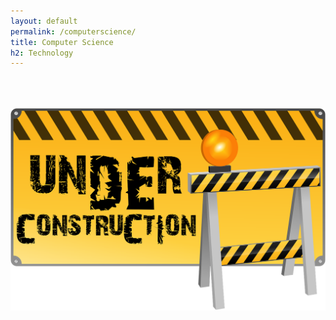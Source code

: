 ```yaml
---
layout: default
permalink: /computerscience/
title: Computer Science
h2: Technology
---
```

<img class="center" src="/images/ComingSoon.png" style="width:600px; padding-top:50px;">

<!--section50>
<h2>Programming Language</h2>

<p>Coding is done using <a href="https://news.codecademy.com/programming-languages/" target="_blank">Programming Languages</a>. <i>"Programming is giving a set of instructions to a computer to execute."</i> When you code, you use the <i>programming language</i> to give these instructions in a logical sequence to the computer. Once you learn how to code, it's very easy to pick up new programming languages. So don't worry about learning too many languages - just learn the language you need, and focus more on the logic of programming!</p>


</section50-->

<!--section50>
<div class="section50left">
<h4>Learn Computer Science</h4> 
<p style="margin:0;">Learning Computer Science or "learning to code" is synonymous with learning algorithms. An algorithm is a set of steps for a computer program to accomplish a task.  Algorithms can range from simple, like: </p>
<p style="font-style:italic;text-align:center;margin:0;">if ... then do ... else do ...</p>
<p> to complex ones like Google's PageRank to give you the most relevant results for your search queries.</p>
<div>

<div class="section50right">
<iframe src="https://www.youtube.com/embed/CvSOaYi89B4" scrolling="no" allowfullscreen="" width="450" height="250" frameborder="0"><br/></iframe>
</div>

</section50-->